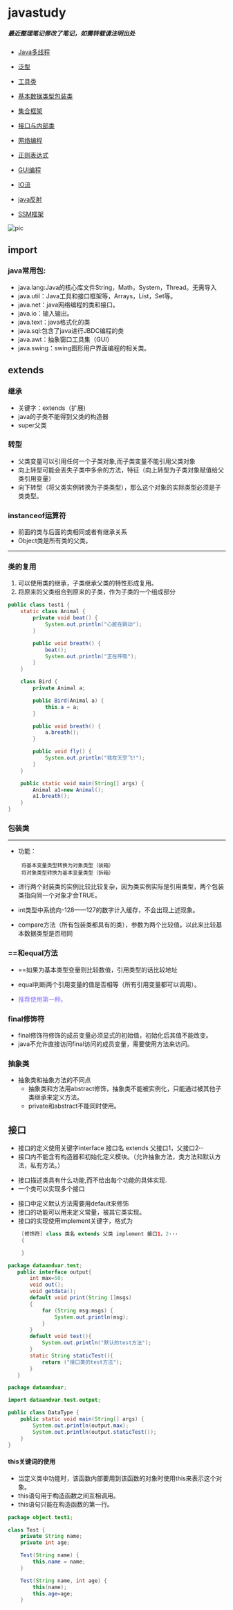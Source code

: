 
# javastudy 


##### 最近整理笔记修改了笔记，如需转载请注明出处

- [Java多线程](./多线程.md)

- [泛型](./泛型.md)

- [工具类](./工具类.md)

- [基本数据类型包装类](./基本数据类型包装类.md) 

- [集合框架](./集合框架.md)

- [接口与内部类](./接口与内部类.md)

- [网络编程](./网络编程.md)

- [正则表达式](./正则表达式.md)

- [GUI编程](./GUI编程.md)

- [IO流](./IO流.md)

- [java反射](./java反射.md)

- [SSM框架](./SSM框架学习.md)


![pic](.\javax.jpg)

## import
### java常用包:
* java.lang:Java的核心库文件String，Math，System，Thread。无需导入
* java.util：Java工具和接口框架等，Arrays，List，Set等。
* java.net：java网络编程的类和接口。
* java.io：输入输出。
* java.text：java格式化的类
* java.sql:包含了java进行JBDC编程的类
* java.awt：抽象窗口工具集（GUI）
* java.swing：swing图形用户界面编程的相关类。  
  
## extends  
### 继承
* 关键字：extends（扩展)
* java的子类不能得到父类的构造器
* super父类    


### 转型
* 父类变量可以引用任何一个子类对象,而子类变量不能引用父类对象 
* 向上转型可能会丢失子类中多余的方法，特征（向上转型为子类对象赋值给父类引用变量）
* 向下转型（将父类实例转换为子类类型），那么这个对象的实际类型必须是子类类型。  


### instanceof运算符  

* 前面的类与后面的类相同或者有继承关系  
* Object类是所有类的父类。
---
### 类的复用
1. 可以使用类的继承，子类继承父类的特性形成复用。
2. 将原来的父类组合到原来的子类，作为子类的一个组成部分  
```java    
public class test1 {
    static class Animal {
        private void beat() {
            System.out.println("心脏在跳动");
        }

        public void breath() {
            beat();
            System.out.println("正在呼吸");
        }
    }

    class Bird {
        private Animal a;

        public Bird(Animal a) {
            this.a = a;
        }

        public void breath() {
            a.breath();
        }

        public void fly() {
            System.out.println("我在天空飞!");
        }
    }

    public static void main(String[] args) {
        Animal a1=new Animal();
        a1.breath();
    }
}
```

### 包装类
----
-  功能：  

    	将基本变量类型转换为对象类型（装箱）
		将对象类型转换为基本变量类型（拆箱） 

- 进行两个封装类的实例比较比较复杂，因为类实例实际是引用类型，两个包装类指向同一个对象才会TRUE。
- int类型中系统向-128——127的数字计入缓存，不会出现上述现象。
- compare方法（所有包装类都具有的类），参数为两个比较值。以此来比较基本数据类型是否相同

### ==和equal方法


-  ==如果为基本类型变量则比较数值，引用类型的话比较地址
-  equal判断两个引用变量的值是否相等（所有引用变量都可以调用）。

- <font color=#8470FF >推荐使用第一种。 </font>

### final修饰符
-  final修饰符修饰的成员变量必须显式的初始值，初始化后其值不能改变。
-  java不允许直接访问final访问的成员变量，需要使用方法来访问。

### 抽象类
- 抽象类和抽象方法的不同点
   - 抽象类和方法用abstract修饰，抽象类不能被实例化，只能通过被其他子类继承来定义方法。
   - private和abstract不能同时使用。

## 接口
- 接口的定义使用关键字interface 接口名 extends 父接口1，父接口2···
- 接口内不能含有构造器和初始化定义模块。（允许抽象方法，类方法和默认方法，私有方法。）
* 接口描述类具有什么功能,而不给出每个功能的具体实现.
* 一个类可以实现多个接口
- 接口中定义默认方法需要用default来修饰
- 接口的功能可以用来定义常量，被其它类实现。
- 接口的实现使用implement关键字，格式为
   ```java
    [修饰符] class 类名 extends 父类 implement 接口1，2···
    {

    }
    ```
```JAVA
package dataandvar.test;
   public interface output{
       int max=50;
       void out();
       void getdata();
       default void print(String []msgs)
       {
           for (String msg:msgs) {
               System.out.println(msg);
           }
       }
       default void test(){
           System.out.println("默认的test方法");
       }
       static String staticTest(){
           return ("接口类的test方法");
       }
   }
```
```JAVA
package dataandvar;

import dataandvar.test.output;

public class DataType {
    public static void main(String[] args) {
        System.out.println(output.max);
        System.out.println(output.staticTest());
    }
}
```

#### this关键词的使用
* 当定义类中功能时，该函数内部要用到该函数的对象时使用this来表示这个对象。
* this语句用于构造函数之间互相调用。
* this语句只能在构造函数的第一行。
```java
package object.test1;

class Test {
    private String name;
    private int age;

    Test(String name) {
        this.name = name;
    }

    Test(String name, int age) {
        this(name);
        this.age=age;
    }
```
